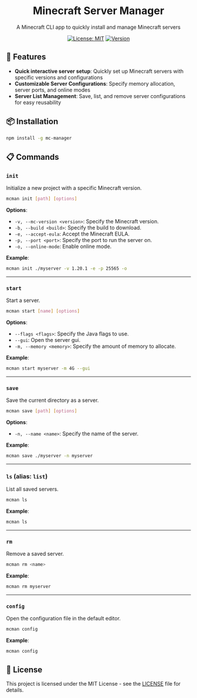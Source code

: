 <div align="center">

# Minecraft Server Manager

A Minecraft CLI app to quickly install and manage Minecraft servers

[![License: MIT](https://img.shields.io/badge/License-MIT-yellow.svg)](https://opensource.org/licenses/MIT)
[![Version](https://img.shields.io/github/package-json/v/KartoffelChipss/mcman)](https://github.com/KartoffelChipss/mcman)

</div>

## 🚀 Features

- **Quick interactive server setup**: Quickly set up Minecraft servers with specific versions and configurations
- **Customizable Server Configurations**: Specify memory allocation, server ports, and online modes
- **Server List Management**: Save, list, and remove server configurations for easy reusability

## 📦 Installation

```bash
npm install -g mc-manager
```

## 📋 Commands

### `init`

Initialize a new project with a specific Minecraft version.

```bash
mcman init [path] [options]
```

**Options**:
- `-v, --mc-version <version>`: Specify the Minecraft version.
- `-b, --build <build>`: Specify the build to download.
- `-e, --accept-eula`: Accept the Minecraft EULA.
- `-p, --port <port>`: Specify the port to run the server on.
- `-o, --online-mode`: Enable online mode.

**Example**:
```bash
mcman init ./myserver -v 1.20.1 -e -p 25565 -o
```

---

### `start`

Start a server.

```bash
mcman start [name] [options]
```

**Options**:
- `--flags <flags>`: Specify the Java flags to use.
- `--gui`: Open the server gui.
- `-m, --memory <memory>`: Specify the amount of memory to allocate.

**Example**:
```bash
mcman start myserver -m 4G --gui
```

---

### `save`

Save the current directory as a server.

```bash
mcman save [path] [options]
```

**Options**:
- `-n, --name <name>`: Specify the name of the server.

**Example**:
```bash
mcman save ./myserver -n myserver
```

---

### `ls` (alias: `list`)

List all saved servers.

```bash
mcman ls
```

**Example**:
```bash
mcman ls
```

---

### `rm`

Remove a saved server.

```bash
mcman rm <name>
```

**Example**:
```bash
mcman rm myserver
```

---

### `config`

Open the configuration file in the default editor.

```bash
mcman config
```

**Example**:
```bash
mcman config
```


## 📝 License

This project is licensed under the MIT License - see the [LICENSE](LICENSE) file for details.
